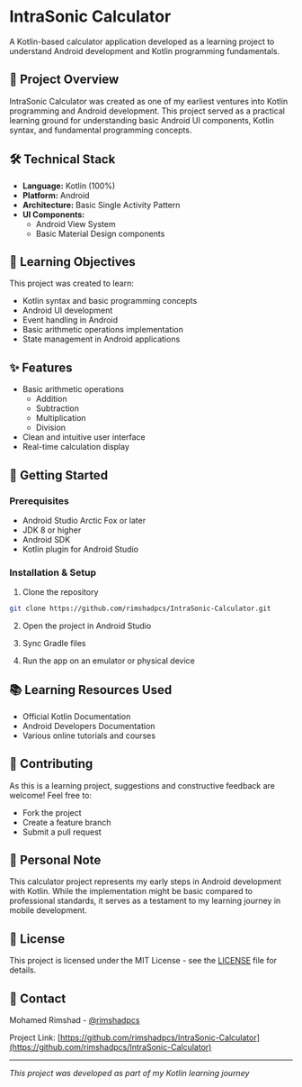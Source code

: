 # IntraSonic Calculator

A Kotlin-based calculator application developed as a learning project to understand Android development and Kotlin programming fundamentals.

## 📝 Project Overview

IntraSonic Calculator was created as one of my earliest ventures into Kotlin programming and Android development. This project served as a practical learning ground for understanding basic Android UI components, Kotlin syntax, and fundamental programming concepts.

## 🛠️ Technical Stack

- **Language:** Kotlin (100%)
- **Platform:** Android
- **Architecture:** Basic Single Activity Pattern
- **UI Components:** 
  - Android View System
  - Basic Material Design components

## 🎯 Learning Objectives

This project was created to learn:
- Kotlin syntax and basic programming concepts
- Android UI development
- Event handling in Android
- Basic arithmetic operations implementation
- State management in Android applications

## ✨ Features

- Basic arithmetic operations
  - Addition
  - Subtraction
  - Multiplication
  - Division
- Clean and intuitive user interface
- Real-time calculation display

## 🚀 Getting Started

### Prerequisites

- Android Studio Arctic Fox or later
- JDK 8 or higher
- Android SDK
- Kotlin plugin for Android Studio

### Installation & Setup

1. Clone the repository
```bash
git clone https://github.com/rimshadpcs/IntraSonic-Calculator.git
```

2. Open the project in Android Studio

3. Sync Gradle files

4. Run the app on an emulator or physical device

## 📚 Learning Resources Used

- Official Kotlin Documentation
- Android Developers Documentation
- Various online tutorials and courses

## 🤝 Contributing

As this is a learning project, suggestions and constructive feedback are welcome! Feel free to:
- Fork the project
- Create a feature branch
- Submit a pull request

## 📖 Personal Note

This calculator project represents my early steps in Android development with Kotlin. While the implementation might be basic compared to professional standards, it serves as a testament to my learning journey in mobile development.

## 📄 License

This project is licensed under the MIT License - see the [LICENSE](LICENSE) file for details.

## 👤 Contact

Mohamed Rimshad - [@rimshadpcs](https://github.com/rimshadpcs)

Project Link: [https://github.com/rimshadpcs/IntraSonic-Calculator](https://github.com/rimshadpcs/IntraSonic-Calculator)

---
*This project was developed as part of my Kotlin learning journey*

